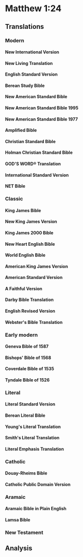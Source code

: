 # Matthew 1:24

## Translations

### Modern

#### New International Version

#### New Living Translation

#### English Standard Version

#### Berean Study Bible

#### New American Standard Bible

#### New American Standard Bible 1995

#### New American Standard Bible 1977

#### Amplified Bible

#### Christian Standard Bible

#### Holman Christian Standard Bible

#### GOD'S WORD® Translation

#### International Standard Version

#### NET Bible

### Classic

#### King James Bible

#### New King James Version

#### King James 2000 Bible

#### New Heart English Bible

#### World English Bible

#### American King James Version

#### American Standard Version

#### A Faithful Version

#### Darby Bible Translation

#### English Revised Version

#### Webster's Bible Translation

### Early modern

#### Geneva Bible of 1587

#### Bishops' Bible of 1568

#### Coverdale Bible of 1535

#### Tyndale Bible of 1526

### Literal

#### Literal Standard Version

#### Berean Literal Bible

#### Young's Literal Translation

#### Smith's Literal Translation

#### Literal Emphasis Translation

### Catholic

#### Douay-Rheims Bible

#### Catholic Public Domain Version

### Aramaic

#### Aramaic Bible in Plain English

#### Lamsa Bible

### New Testament

## Analysis
